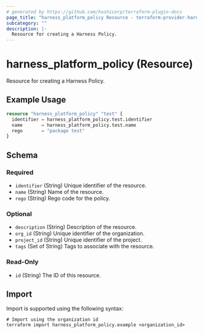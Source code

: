 ```yaml
---
# generated by https://github.com/hashicorp/terraform-plugin-docs
page_title: "harness_platform_policy Resource - terraform-provider-harness"
subcategory: ""
description: |-
  Resource for creating a Harness Policy.
---
```


# harness_platform_policy (Resource)

Resource for creating a Harness Policy.

## Example Usage

```terraform
resource "harness_platform_policy" "test" {
  identifier = harness_platform_policy.test.identifier
  name       = harness_platform_policy.test.name
  rego       = "package test"
}
```

<!-- schema generated by tfplugindocs -->
## Schema

### Required

- `identifier` (String) Unique identifier of the resource.
- `name` (String) Name of the resource.
- `rego` (String) Rego code for the policy.

### Optional

- `description` (String) Description of the resource.
- `org_id` (String) Unique identifier of the organization.
- `project_id` (String) Unique identifier of the project.
- `tags` (Set of String) Tags to associate with the resource.

### Read-Only

- `id` (String) The ID of this resource.

## Import

Import is supported using the following syntax:

```shell
# Import using the organization id
terraform import harness_platform_policy.example <organization_id>
```
